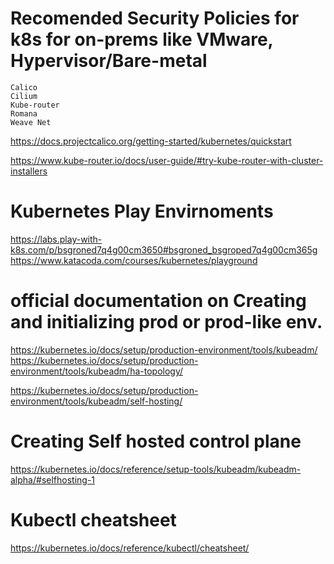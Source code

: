 # Recomended Security Policies for k8s for on-prems like VMware, Hypervisor/Bare-metal 
    Calico
    Cilium
    Kube-router
    Romana
    Weave Net
https://docs.projectcalico.org/getting-started/kubernetes/quickstart

https://www.kube-router.io/docs/user-guide/#try-kube-router-with-cluster-installers

# Kubernetes Play Envirnoments

https://labs.play-with-k8s.com/p/bsgroned7q4g00cm3650#bsgroned_bsgroped7q4g00cm365g
https://www.katacoda.com/courses/kubernetes/playground

# official documentation on Creating and initializing prod or prod-like env.

https://kubernetes.io/docs/setup/production-environment/tools/kubeadm/
https://kubernetes.io/docs/setup/production-environment/tools/kubeadm/ha-topology/

https://kubernetes.io/docs/setup/production-environment/tools/kubeadm/self-hosting/

# Creating Self hosted control plane
https://kubernetes.io/docs/reference/setup-tools/kubeadm/kubeadm-alpha/#selfhosting-1

# Kubectl cheatsheet
https://kubernetes.io/docs/reference/kubectl/cheatsheet/



